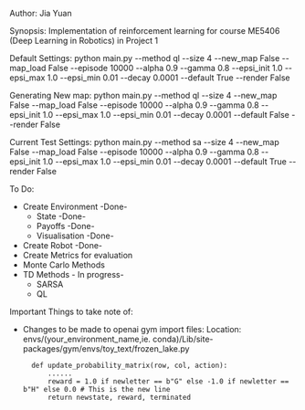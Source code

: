 Author: Jia Yuan

Synopsis: Implementation of reinforcement learning for course ME5406 (Deep Learning in Robotics) in Project 1

Default Settings:
python main.py --method ql --size 4 --new_map False --map_load False --episode 10000 --alpha 0.9 --gamma 0.8 --epsi_init 1.0 --epsi_max 1.0 --epsi_min 0.01 --decay 0.0001 --default True --render False

Generating New map:
python main.py --method ql --size 4 --new_map False --map_load False --episode 10000 --alpha 0.9 --gamma 0.8 --epsi_init 1.0 --epsi_max 1.0 --epsi_min 0.01 --decay 0.0001 --default False --render False

Current Test Settings:
python main.py --method sa --size 4 --new_map False --map_load False --episode 10000 --alpha 0.9 --gamma 0.8 --epsi_init 1.0 --epsi_max 1.0 --epsi_min 0.01 --decay 0.0001 --default True --render False

To Do: 
- Create Environment -Done-
    - State -Done-
    - Payoffs -Done-
    - Visualisation -Done-
- Create Robot -Done-
- Create Metrics for evaluation
- Monte Carlo Methods 
- TD Methods - In progress-
    - SARSA 
    - QL

Important Things to take note of:
- Changes to be made to openai gym import files:
    Location: envs/(your_environment_name,ie. conda)/Lib/site-packages/gym/envs/toy_text/frozen_lake.py

        def update_probability_matrix(row, col, action):
            ......
            reward = 1.0 if newletter == b"G" else -1.0 if newletter == b"H" else 0.0 # This is the new line
            return newstate, reward, terminated
